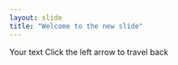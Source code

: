 ```yaml
---
layout: slide
title: "Welcome to the new slide"
---
```

Your text
Click the left arrow to travel back
